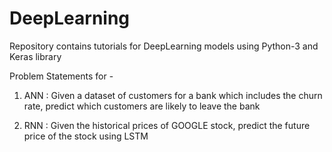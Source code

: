 # DeepLearning

Repository contains tutorials for DeepLearning models using Python-3 and Keras library

Problem Statements for -
1) ANN : Given a dataset of customers for a bank which includes the churn rate, predict which customers are likely to leave the bank

2) RNN : Given the historical prices of GOOGLE stock, predict the future price of the stock using LSTM
